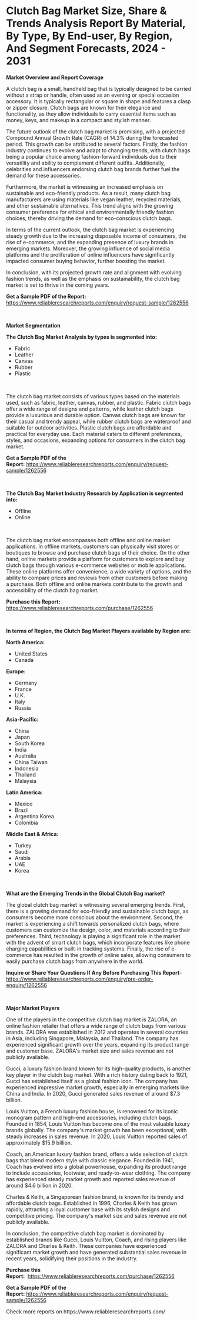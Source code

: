 <p><h1>Clutch Bag Market Size, Share & Trends Analysis Report By Material, By Type, By End-user, By Region, And Segment Forecasts, 2024 - 2031</h1></p><p><strong>Market Overview and Report Coverage</strong></p>
<p><p>A clutch bag is a small, handheld bag that is typically designed to be carried without a strap or handle, often used as an evening or special occasion accessory. It is typically rectangular or square in shape and features a clasp or zipper closure. Clutch bags are known for their elegance and functionality, as they allow individuals to carry essential items such as money, keys, and makeup in a compact and stylish manner.</p><p>The future outlook of the clutch bag market is promising, with a projected Compound Annual Growth Rate (CAGR) of 14.3% during the forecasted period. This growth can be attributed to several factors. Firstly, the fashion industry continues to evolve and adapt to changing trends, with clutch bags being a popular choice among fashion-forward individuals due to their versatility and ability to complement different outfits. Additionally, celebrities and influencers endorsing clutch bag brands further fuel the demand for these accessories.</p><p>Furthermore, the market is witnessing an increased emphasis on sustainable and eco-friendly products. As a result, many clutch bag manufacturers are using materials like vegan leather, recycled materials, and other sustainable alternatives. This trend aligns with the growing consumer preference for ethical and environmentally friendly fashion choices, thereby driving the demand for eco-conscious clutch bags.</p><p>In terms of the current outlook, the clutch bag market is experiencing steady growth due to the increasing disposable income of consumers, the rise of e-commerce, and the expanding presence of luxury brands in emerging markets. Moreover, the growing influence of social media platforms and the proliferation of online influencers have significantly impacted consumer buying behavior, further boosting the market.</p><p>In conclusion, with its projected growth rate and alignment with evolving fashion trends, as well as the emphasis on sustainability, the clutch bag market is set to thrive in the coming years.</p></p>
<p><strong>Get a Sample PDF of the Report:</strong> <a href="https://www.reliableresearchreports.com/enquiry/request-sample/1262556">https://www.reliableresearchreports.com/enquiry/request-sample/1262556</a></p>
<p>&nbsp;</p>
<p><strong>Market Segmentation</strong></p>
<p><strong>The Clutch Bag Market Analysis by types is segmented into:</strong></p>
<p><ul><li>Fabric</li><li>Leather</li><li>Canvas</li><li>Rubber</li><li>Plastic</li></ul></p>
<p>&nbsp;</p>
<p><p>The clutch bag market consists of various types based on the materials used, such as fabric, leather, canvas, rubber, and plastic. Fabric clutch bags offer a wide range of designs and patterns, while leather clutch bags provide a luxurious and durable option. Canvas clutch bags are known for their casual and trendy appeal, while rubber clutch bags are waterproof and suitable for outdoor activities. Plastic clutch bags are affordable and practical for everyday use. Each material caters to different preferences, styles, and occasions, expanding options for consumers in the clutch bag market.</p></p>
<p><strong>Get a Sample PDF of the Report:</strong>&nbsp;<a href="https://www.reliableresearchreports.com/enquiry/request-sample/1262556">https://www.reliableresearchreports.com/enquiry/request-sample/1262556</a></p>
<p>&nbsp;</p>
<p><strong>The Clutch Bag Market Industry Research by Application is segmented into:</strong></p>
<p><ul><li>Offline</li><li>Online</li></ul></p>
<p>&nbsp;</p>
<p><p>The clutch bag market encompasses both offline and online market applications. In offline markets, customers can physically visit stores or boutiques to browse and purchase clutch bags of their choice. On the other hand, online markets provide a platform for customers to explore and buy clutch bags through various e-commerce websites or mobile applications. These online platforms offer convenience, a wide variety of options, and the ability to compare prices and reviews from other customers before making a purchase. Both offline and online markets contribute to the growth and accessibility of the clutch bag market.</p></p>
<p><strong>Purchase this Report:</strong>&nbsp; <a href="https://www.reliableresearchreports.com/purchase/1262556">https://www.reliableresearchreports.com/purchase/1262556</a></p>
<p>&nbsp;</p>
<p><strong>In terms of Region, the Clutch Bag Market Players available by Region are:</strong></p>
<p>
    <p> <strong> North America: </strong>
        <ul>
            <li>United States</li>
            <li>Canada</li>
        </ul>
        </p> 
    <p> <strong> Europe: </strong>
        <ul>
            <li>Germany</li>
            <li>France</li>
            <li>U.K.</li>
            <li>Italy</li>
            <li>Russia</li>
        </ul>
        </p> 
    <p> <strong> Asia-Pacific: </strong>
        <ul>
            <li>China</li>
            <li>Japan</li>
            <li>South Korea</li>
            <li>India</li>
            <li>Australia</li>
            <li>China Taiwan</li>
            <li>Indonesia</li>
            <li>Thailand</li>
            <li>Malaysia</li>
        </ul>
        </p> 
    <p> <strong> Latin America: </strong>
        <ul>
            <li>Mexico</li>
            <li>Brazil</li>
            <li>Argentina Korea</li>
            <li>Colombia</li>
        </ul>
        </p> 
    <p> <strong> Middle East & Africa: </strong>
        <ul>
            <li>Turkey</li>
            <li>Saudi</li>
            <li>Arabia</li>
            <li>UAE</li>
            <li>Korea</li>
        </ul>
    </p>
    </p>
<p>&nbsp;</p>
<p><strong>What are the Emerging Trends in the Global Clutch Bag market?</strong></p>
<p><p>The global clutch bag market is witnessing several emerging trends. First, there is a growing demand for eco-friendly and sustainable clutch bags, as consumers become more conscious about the environment. Second, the market is experiencing a shift towards personalized clutch bags, where customers can customize the design, color, and materials according to their preferences. Third, technology is playing a significant role in the market with the advent of smart clutch bags, which incorporate features like phone charging capabilities or built-in tracking systems. Finally, the rise of e-commerce has resulted in the growth of online sales, allowing consumers to easily purchase clutch bags from anywhere in the world.</p></p>
<p><strong>Inquire or Share Your Questions If Any Before Purchasing This Report</strong>- <a href="https://www.reliableresearchreports.com/enquiry/pre-order-enquiry/1262556">https://www.reliableresearchreports.com/enquiry/pre-order-enquiry/1262556</a></p>
<p>&nbsp;</p>
<p><strong>Major Market Players</strong></p>
<p><p>One of the players in the competitive clutch bag market is ZALORA, an online fashion retailer that offers a wide range of clutch bags from various brands. ZALORA was established in 2012 and operates in several countries in Asia, including Singapore, Malaysia, and Thailand. The company has experienced significant growth over the years, expanding its product range and customer base. ZALORA's market size and sales revenue are not publicly available.</p><p>Gucci, a luxury fashion brand known for its high-quality products, is another key player in the clutch bag market. With a rich history dating back to 1921, Gucci has established itself as a global fashion icon. The company has experienced impressive market growth, especially in emerging markets like China and India. In 2020, Gucci generated sales revenue of around $7.3 billion.</p><p>Louis Vuitton, a French luxury fashion house, is renowned for its iconic monogram pattern and high-end accessories, including clutch bags. Founded in 1854, Louis Vuitton has become one of the most valuable luxury brands globally. The company's market growth has been exceptional, with steady increases in sales revenue. In 2020, Louis Vuitton reported sales of approximately $15.9 billion.</p><p>Coach, an American luxury fashion brand, offers a wide selection of clutch bags that blend modern style with classic elegance. Founded in 1941, Coach has evolved into a global powerhouse, expanding its product range to include accessories, footwear, and ready-to-wear clothing. The company has experienced steady market growth and reported sales revenue of around $4.6 billion in 2020.</p><p>Charles & Keith, a Singaporean fashion brand, is known for its trendy and affordable clutch bags. Established in 1996, Charles & Keith has grown rapidly, attracting a loyal customer base with its stylish designs and competitive pricing. The company's market size and sales revenue are not publicly available.</p><p>In conclusion, the competitive clutch bag market is dominated by established brands like Gucci, Louis Vuitton, Coach, and rising players like ZALORA and Charles & Keith. These companies have experienced significant market growth and have generated substantial sales revenue in recent years, solidifying their positions in the industry.</p></p>
<p><strong>Purchase this Report:</strong>&nbsp;&nbsp;<a href="https://www.reliableresearchreports.com/purchase/1262556">https://www.reliableresearchreports.com/purchase/1262556</a></p>
<p></p>
<p><strong>Get a Sample PDF of the Report:</strong>&nbsp;<a href="https://www.reliableresearchreports.com/enquiry/request-sample/1262556">https://www.reliableresearchreports.com/enquiry/request-sample/1262556</a></p>
<p>Check more reports on https://www.reliableresearchreports.com/</p>